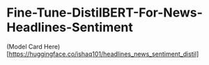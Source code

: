 # Fine-Tune-DistilBERT-For-News-Headlines-Sentiment

(Model Card Here)[https://huggingface.co/ishaq101/headlines_news_sentiment_distil]